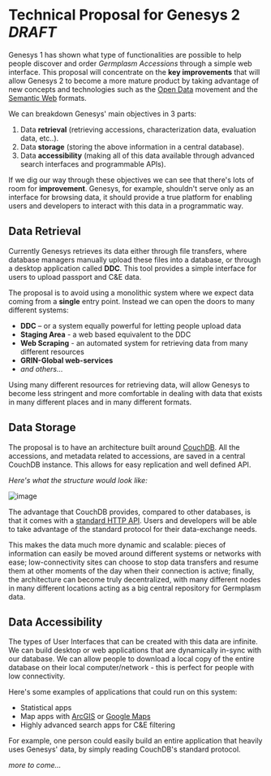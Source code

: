 Technical Proposal for Genesys 2 *DRAFT*
=====

Genesys 1 has shown what type of functionalities are possible to help people discover and order *Germplasm Accessions* through a simple web interface. This proposal will concentrate on the **key improvements** that will allow Genesys 2 to become a more mature product by taking advantage of new concepts and technologies such as the [Open Data](http://en.wikipedia.org/wiki/Open_data) movement and the [Semantic Web](http://en.wikipedia.org/wiki/Semantic_Web) formats.

We can breakdown Genesys' main objectives in 3 parts:

1. Data **retrieval** (retrieving accessions, characterization data, evaluation data, etc..).
2. Data **storage** (storing the above information in a central database).
3. Data **accessibility** (making all of this data available through advanced search interfaces and programmable APIs).

If we dig our way through these objectives we can see that there's lots of room for **improvement**. Genesys, for example, shouldn't serve only as an interface for browsing data, it should provide a true platform for enabling users and developers to interact with this data in a programmatic way. 

## Data Retrieval

Currently Genesys retrieves its data either through file transfers, where database managers manually upload these files into a database, or through a desktop application called **DDC**. This tool provides a simple interface for users to upload passport and C&E data.

The proposal is to avoid using a monolithic system where we expect data coming from a **single** entry point. Instead we can open the doors to many different systems:

- **DDC** – or a system equally powerful for letting people upload data
- **Staging Area** - a web based equivalent to the DDC
- **Web Scraping** - an automated system for retrieving data from many different resources
- **GRIN-Global web-services** 
- *and others…*

Using many different resources for retrieving data, will allow Genesys to become less stringent and more comfortable in dealing with data that exists in many different places and in many different formats.


## Data Storage

The proposal is to have an architecture built around [CouchDB](http://couchdb.org). All the
accessions, and metadata related to accessions, are saved in a central
CouchDB instance. This allows for easy replication and well defined API. 

*Here's what the structure would look like:*

![image](/architecture_seedhub.png)

The advantage that CouchDB provides, compared to other databases, is that it comes with a [standard HTTP API](http://wiki.apache.org/couchdb/HTTP_Document_API). Users and developers will be able to take advantage of the standard protocol for their data-exchange needs. 

This makes the data much more dynamic and scalable: pieces of information can easily be moved around different systems or networks with ease; low-connectivity sites can choose to stop data transfers and resume them at other moments of the day when their connection is active; finally, the architecture can become truly decentralized, with many different nodes in many different locations acting as a big central repository for Germplasm data.

## Data Accessibility 

The types of User Interfaces that can be created with this data are infinite.
We can build desktop or web applications that are dynamically in-sync with our database. We can allow people to download a local copy of the entire database on their local computer/network - this is perfect for people with low connectivity. 

Here's some examples of applications that could run on this system:

- Statistical apps
- Map apps with [ArcGIS](http://www.arcgis.com/home/) or [Google Maps](http://code.google.com/apis/maps/index.html)
- Highly advanced search apps for C&E filtering

For example, one person could easily build an entire application that heavily uses Genesys' data, by simply reading CouchDB's standard protocol.

*more to come…*



